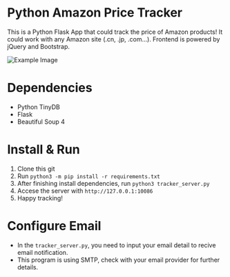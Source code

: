 # Python Amazon Price Tracker
This is a Python Flask App that could track the price of Amazon products! It could work with any Amazon site (.cn, .jp, .com...). Frontend is powered by jQuery and Bootstrap.

![Example Image](https://github.com/donaldzou/Python-Amazon-Price-Tracker/raw/master/templates/example.png)

# Dependencies
- Python TinyDB
- Flask
- Beautiful Soup 4

# Install & Run
1. Clone this git
2. Run ```python3 -m pip install -r requirements.txt```
3. After finishing install dependencies, run ```python3 tracker_server.py```
4. Accese the server with ```http://127.0.0.1:10086```
5. Happy tracking!

# Configure Email
- In the ```tracker_server.py```, you need to input your email detail to recive email notification.
- This program is using SMTP, check with your email provider for further details.
